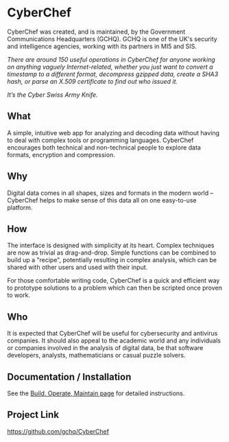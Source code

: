 # CyberChef
CyberChef was created, and is maintained, by the Government Communications Headquarters (GCHQ). GCHQ is one of the UK's security and intelligence agencies, working with its partners in MI5 and SIS.

_There are around 150 useful operations in CyberChef for anyone working on anything vaguely Internet-related, whether you just want to convert a timestamp to a different format, decompress gzipped data, create a SHA3 hash, or parse an X.509 certificate to find out who issued it._

_It’s the Cyber Swiss Army Knife._

## What
A simple, intuitive web app for analyzing and decoding data without having to deal with complex tools or programming languages. CyberChef encourages both technical and non-technical people to explore data formats, encryption and compression.

## Why
Digital data comes in all shapes, sizes and formats in the modern world – CyberChef helps to make sense of this data all on one easy-to-use platform.

## How
The interface is designed with simplicity at its heart. Complex techniques are now as trivial as drag-and-drop. Simple functions can be combined to build up a "recipe", potentially resulting in complex analysis, which can be shared with other users and used with their input.

For those comfortable writing code, CyberChef is a quick and efficient way to prototype solutions to a problem which can then be scripted once proven to work.

## Who
It is expected that CyberChef will be useful for cybersecurity and antivirus companies. It should also appeal to the academic world and any individuals or companies involved in the analysis of digital data, be that software developers, analysts, mathematicians or casual puzzle solvers.

## Documentation / Installation
See the [Build, Operate, Maintain page](build_operate_maintain.md) for detailed instructions.  

## Project Link
https://github.com/gchq/CyberChef
